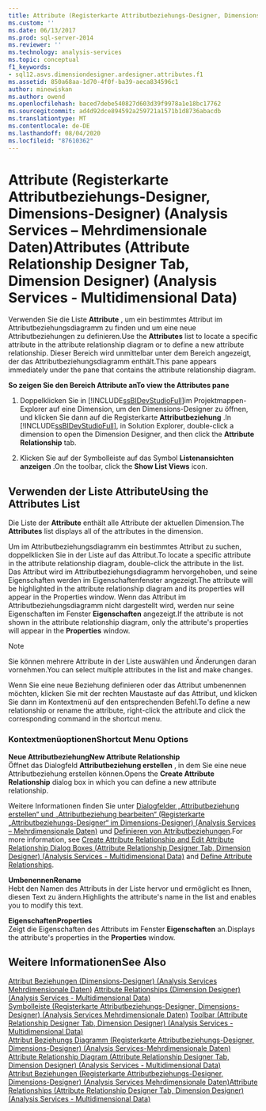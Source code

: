 ```yaml
---
title: Attribute (Registerkarte Attributbeziehungs-Designer, Dimensions-Designer) (Analysis Services-Mehrdimensionale Daten) | Microsoft-Dokumentation
ms.custom: ''
ms.date: 06/13/2017
ms.prod: sql-server-2014
ms.reviewer: ''
ms.technology: analysis-services
ms.topic: conceptual
f1_keywords:
- sql12.asvs.dimensiondesigner.ardesigner.attributes.f1
ms.assetid: 850a68aa-1d70-4f0f-ba39-aeca834596c1
author: minewiskan
ms.author: owend
ms.openlocfilehash: baced7debe540827d603d39f9978a1e18bc17762
ms.sourcegitcommit: ad4d92dce894592a259721a1571b1d8736abacdb
ms.translationtype: MT
ms.contentlocale: de-DE
ms.lasthandoff: 08/04/2020
ms.locfileid: "87610362"
---
```

# <a name="attributes-attribute-relationship-designer-tab-dimension-designer-analysis-services---multidimensional-data"></a><span data-ttu-id="b43c5-102">Attribute (Registerkarte Attributbeziehungs-Designer, Dimensions-Designer) (Analysis Services – Mehrdimensionale Daten)</span><span class="sxs-lookup"><span data-stu-id="b43c5-102">Attributes (Attribute Relationship Designer Tab, Dimension Designer) (Analysis Services - Multidimensional Data)</span></span>
  <span data-ttu-id="b43c5-103">Verwenden Sie die Liste **Attribute** , um ein bestimmtes Attribut im Attributbeziehungsdiagramm zu finden und um eine neue Attributbeziehungen zu definieren.</span><span class="sxs-lookup"><span data-stu-id="b43c5-103">Use the **Attributes** list to locate a specific attribute in the attribute relationship diagram or to define a new attribute relationship.</span></span> <span data-ttu-id="b43c5-104">Dieser Bereich wird unmittelbar unter dem Bereich angezeigt, der das Attributbeziehungsdiagramm enthält.</span><span class="sxs-lookup"><span data-stu-id="b43c5-104">This pane appears immediately under the pane that contains the attribute relationship diagram.</span></span>  
  
 <span data-ttu-id="b43c5-105">**So zeigen Sie den Bereich Attribute an**</span><span class="sxs-lookup"><span data-stu-id="b43c5-105">**To view the Attributes pane**</span></span>  
  
1.  <span data-ttu-id="b43c5-106">Doppelklicken Sie in [!INCLUDE[ssBIDevStudioFull](../includes/ssbidevstudiofull-md.md)]im Projektmappen-Explorer auf eine Dimension, um den Dimensions-Designer zu öffnen, und klicken Sie dann auf die Registerkarte **Attributbeziehung** .</span><span class="sxs-lookup"><span data-stu-id="b43c5-106">In [!INCLUDE[ssBIDevStudioFull](../includes/ssbidevstudiofull-md.md)], in Solution Explorer, double-click a dimension to open the Dimension Designer, and then click the **Attribute Relationship** tab.</span></span>  
  
2.  <span data-ttu-id="b43c5-107">Klicken Sie auf der Symbolleiste auf das Symbol **Listenansichten anzeigen** .</span><span class="sxs-lookup"><span data-stu-id="b43c5-107">On the toolbar, click the **Show List Views** icon.</span></span>  
  
## <a name="using-the-attributes-list"></a><span data-ttu-id="b43c5-108">Verwenden der Liste Attribute</span><span class="sxs-lookup"><span data-stu-id="b43c5-108">Using the Attributes List</span></span>  
 <span data-ttu-id="b43c5-109">Die Liste der **Attribute** enthält alle Attribute der aktuellen Dimension.</span><span class="sxs-lookup"><span data-stu-id="b43c5-109">The **Attributes** list displays all of the attributes in the dimension.</span></span>  
  
 <span data-ttu-id="b43c5-110">Um im Attributbeziehungsdiagramm ein bestimmtes Attribut zu suchen, doppelklicken Sie in der Liste auf das Attribut.</span><span class="sxs-lookup"><span data-stu-id="b43c5-110">To locate a specific attribute in the attribute relationship diagram, double-click the attribute in the list.</span></span> <span data-ttu-id="b43c5-111">Das Attribut wird im Attributbeziehungsdiagramm hervorgehoben, und seine Eigenschaften werden im Eigenschaftenfenster angezeigt.</span><span class="sxs-lookup"><span data-stu-id="b43c5-111">The attribute will be highlighted in the attribute relationship diagram and its properties will appear in the Properties window.</span></span> <span data-ttu-id="b43c5-112">Wenn das Attribut im Attributbeziehungsdiagramm nicht dargestellt wird, werden nur seine Eigenschaften im Fenster **Eigenschaften** angezeigt.</span><span class="sxs-lookup"><span data-stu-id="b43c5-112">If the attribute is not shown in the attribute relationship diagram, only the attribute's properties will appear in the **Properties** window.</span></span>  
  
> [!NOTE]  
>  <span data-ttu-id="b43c5-113">Sie können mehrere Attribute in der Liste auswählen und Änderungen daran vornehmen.</span><span class="sxs-lookup"><span data-stu-id="b43c5-113">You can select multiple attributes in the list and make changes.</span></span>  
  
 <span data-ttu-id="b43c5-114">Wenn Sie eine neue Beziehung definieren oder das Attribut umbenennen möchten, klicken Sie mit der rechten Maustaste auf das Attribut, und klicken Sie dann im Kontextmenü auf den entsprechenden Befehl.</span><span class="sxs-lookup"><span data-stu-id="b43c5-114">To define a new relationship or rename the attribute, right-click the attribute and click the corresponding command in the shortcut menu.</span></span>  
  
### <a name="shortcut-menu-options"></a><span data-ttu-id="b43c5-115">Kontextmenüoptionen</span><span class="sxs-lookup"><span data-stu-id="b43c5-115">Shortcut Menu Options</span></span>  
 <span data-ttu-id="b43c5-116">**Neue Attributbeziehung**</span><span class="sxs-lookup"><span data-stu-id="b43c5-116">**New Attribute Relationship**</span></span>  
 <span data-ttu-id="b43c5-117">Öffnet das Dialogfeld **Attributbeziehung erstellen** , in dem Sie eine neue Attributbeziehung erstellen können.</span><span class="sxs-lookup"><span data-stu-id="b43c5-117">Opens the **Create Attribute Relationship** dialog box in which you can define a new attribute relationship.</span></span>  
  
 <span data-ttu-id="b43c5-118">Weitere Informationen finden Sie unter [Dialogfelder „Attributbeziehung erstellen“ und „Attributbeziehung bearbeiten“ &#40;Registerkarte „Attributbeziehungs-Designer“ im Dimensions-Designer&#41; &#40;Analysis Services – Mehrdimensionale Daten&#41;](create-edit-attribute-relationships-dialog-boxes-analysis-services-multidimensional-data.md) und [Definieren von Attributbeziehungen](multidimensional-models/attribute-relationships-define.md).</span><span class="sxs-lookup"><span data-stu-id="b43c5-118">For more information, see [Create Attribute Relationship and Edit Attribute Relationship Dialog Boxes &#40;Attribute Relationship Designer Tab, Dimension Designer&#41; &#40;Analysis Services - Multidimensional Data&#41;](create-edit-attribute-relationships-dialog-boxes-analysis-services-multidimensional-data.md) and [Define Attribute Relationships](multidimensional-models/attribute-relationships-define.md).</span></span>  
  
 <span data-ttu-id="b43c5-119">**Umbenennen**</span><span class="sxs-lookup"><span data-stu-id="b43c5-119">**Rename**</span></span>  
 <span data-ttu-id="b43c5-120">Hebt den Namen des Attributs in der Liste hervor und ermöglicht es Ihnen, diesen Text zu ändern.</span><span class="sxs-lookup"><span data-stu-id="b43c5-120">Highlights the attribute's name in the list and enables you to modify this text.</span></span>  
  
 <span data-ttu-id="b43c5-121">**Eigenschaften**</span><span class="sxs-lookup"><span data-stu-id="b43c5-121">**Properties**</span></span>  
 <span data-ttu-id="b43c5-122">Zeigt die Eigenschaften des Attributs im Fenster **Eigenschaften** an.</span><span class="sxs-lookup"><span data-stu-id="b43c5-122">Displays the attribute's properties in the **Properties** window.</span></span>  
  
## <a name="see-also"></a><span data-ttu-id="b43c5-123">Weitere Informationen</span><span class="sxs-lookup"><span data-stu-id="b43c5-123">See Also</span></span>  
 <span data-ttu-id="b43c5-124">[Attribut Beziehungen &#40;Dimensions-Designer&#41; &#40;Analysis Services Mehrdimensionale Daten&#41;](attribute-relationships-dimension-designer-analysis-services-multidimensional-data.md) </span><span class="sxs-lookup"><span data-stu-id="b43c5-124">[Attribute Relationships &#40;Dimension Designer&#41; &#40;Analysis Services - Multidimensional Data&#41;](attribute-relationships-dimension-designer-analysis-services-multidimensional-data.md) </span></span>  
 <span data-ttu-id="b43c5-125">[Symbolleiste &#40;Registerkarte Attributbeziehungs-Designer, Dimensions-Designer&#41; &#40;Analysis Services Mehrdimensionale Daten&#41;](toolbar-attribute-relationship-dimension-designer-analysis-services-multidimensional-data.md) </span><span class="sxs-lookup"><span data-stu-id="b43c5-125">[Toolbar &#40;Attribute Relationship Designer Tab, Dimension Designer&#41; &#40;Analysis Services - Multidimensional Data&#41;](toolbar-attribute-relationship-dimension-designer-analysis-services-multidimensional-data.md) </span></span>  
 <span data-ttu-id="b43c5-126">[Attribut Beziehungs Diagramm &#40;Registerkarte Attributbeziehungs-Designer, Dimensions-Designer&#41; &#40;Analysis Services-Mehrdimensionale Daten&#41;](attribute-relationship-diagram-analysis-services-multidimensional-data.md) </span><span class="sxs-lookup"><span data-stu-id="b43c5-126">[Attribute Relationship Diagram &#40;Attribute Relationship Designer Tab, Dimension Designer&#41; &#40;Analysis Services - Multidimensional Data&#41;](attribute-relationship-diagram-analysis-services-multidimensional-data.md) </span></span>  
 [<span data-ttu-id="b43c5-127">Attribut Beziehungen &#40;Registerkarte Attributbeziehungs-Designer, Dimensions-Designer&#41; &#40;Analysis Services Mehrdimensionale Daten&#41;</span><span class="sxs-lookup"><span data-stu-id="b43c5-127">Attribute Relationships &#40;Attribute Relationship Designer Tab, Dimension Designer&#41; &#40;Analysis Services - Multidimensional Data&#41;</span></span>](attribute-relationships-designer-tab-dimension-designer-analysis-services-multidimensional-data.md)  
  
  
